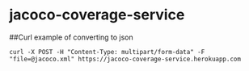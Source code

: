 # jacoco-coverage-service

##Curl example of converting to json
```
curl -X POST -H "Content-Type: multipart/form-data" -F "file=@jacoco.xml" https://jacoco-coverage-service.herokuapp.com
```

